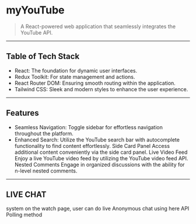 # myYouTube


> A React-powered web application that seamlessly integrates the YouTube API.

---

## Table of Tech Stack 

- React: The foundation for dynamic user interfaces.
- Redux Toolkit: For state management and actions.
- React Router DOM: Ensuring smooth routing within the application.
- Tailwind CSS: Sleek and modern styles to enhance the user experience.

---

## Features

- Seamless Navigation:
Toggle sidebar for effortless navigation throughout the platform.
- Enhanced Search:
Utilize the YouTube search bar with autocomplete functionality to find content effortlessly.
Side Card Panel
Access additional content conveniently via the side card panel.
Live Video Feed
Enjoy a live YouTube video feed by utilizing the YouTube video feed API.
Nested Comments
Engage in organized discussions with the ability for n-level nested comments.

---

## LIVE CHAT
system on the watch page, user can do live Anonymous chat using here API Polling method
